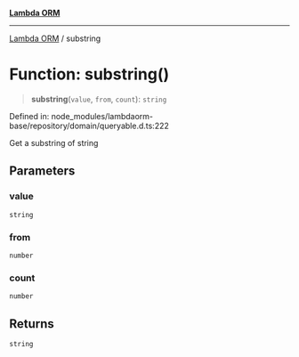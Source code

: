 [**Lambda ORM**](../README.md)

***

[Lambda ORM](../README.md) / substring

# Function: substring()

> **substring**(`value`, `from`, `count`): `string`

Defined in: node\_modules/lambdaorm-base/repository/domain/queryable.d.ts:222

Get a substring of string

## Parameters

### value

`string`

### from

`number`

### count

`number`

## Returns

`string`
